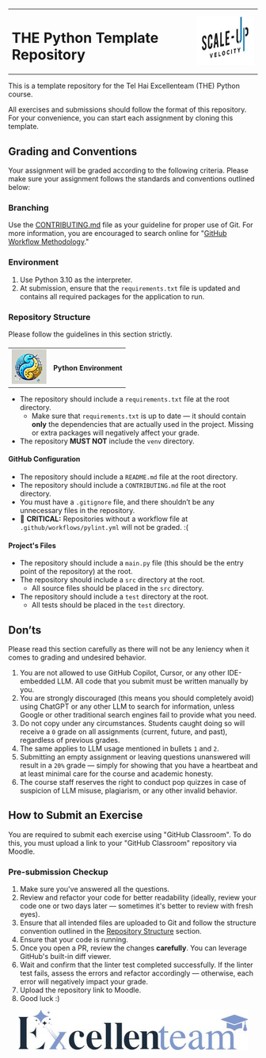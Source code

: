 <table>
<tr style="border: none">
<td style="border: none">

# THE Python Template Repository

</td>
<td align="right" style="border: none">
<img src="./img/scaleup.png" alt="Scaleup" height="100">
</td>
</tr>
</table>

This is a template repository for the Tel Hai Excellenteam (THE) Python course.

All exercises and submissions should follow the format of this repository. For your convenience, you can start each assignment by cloning this template.

## Grading and Conventions
Your assignment will be graded according to the following criteria. Please make sure your assignment follows the standards and conventions outlined below:

### Branching
Use the [CONTRIBUTING.md](CONTRIBUTING.md) file as your guideline for proper use of Git. For more information, you are encouraged to search online for "[GitHub Workflow Methodology](https://www.youtube.com/watch?v=U_IFGpJDbeU&ab_channel=DevOpsToolkit)."

### Environment
1. Use Python 3.10 as the interpreter.
2. At submission, ensure that the `requirements.txt` file is updated and contains all required packages for the application to run.

### Repository Structure
Please follow the guidelines in this section strictly.

#### 

<table>
<tr style="border: none">
<td style="border: none"><img src="./img/snakey_python.png" alt="Python Logo" width="70" height="70"></td>
<td style="border: none"><h4>Python Environment</h4></td>
</tr>
</table>

* The repository should include a `requirements.txt` file at the root directory.
  * Make sure that `requirements.txt` is up to date — it should contain **only** the dependencies that are actually used in the project. Missing or extra packages will negatively affect your grade.
* The repository **MUST NOT** include the `venv` directory.

#### GitHub Configuration
* The repository should include a `README.md` file at the root directory.
* The repository should include a `CONTRIBUTING.md` file at the root directory.
* You must have a `.gitignore` file, and there shouldn’t be any unnecessary files in the repository.
* 🚨 **CRITICAL:** Repositories without a workflow file at `.github/workflows/pylint.yml` will not be graded. :(

#### Project's Files
* The repository should include a `main.py` file (this should be the entry point of the repository) at the root.
* The repository should include a `src` directory at the root.
  * All source files should be placed in the `src` directory.
* The repository should include a `test` directory at the root.
  * All tests should be placed in the `test` directory.

## Don’ts
Please read this section carefully as there will not be any leniency when it comes to grading and undesired behavior.
1. You are not allowed to use GitHub Copilot, Cursor, or any other IDE-embedded LLM. All code that you submit must be written manually by you.
2. You are strongly discouraged (this means you should completely avoid) using ChatGPT or any other LLM to search for information, unless Google or other traditional search engines fail to provide what you need.
3. Do not copy under any circumstances. Students caught doing so will receive a `0` grade on all assignments (current, future, and past), regardless of previous grades.
4. The same applies to LLM usage mentioned in bullets `1` and `2`.
5. Submitting an empty assignment or leaving questions unanswered will result in a `20%` grade — simply for showing that you have a heartbeat and at least minimal care for the course and academic honesty.
6. The course staff reserves the right to conduct pop quizzes in case of suspicion of LLM misuse, plagiarism, or any other invalid behavior.

## How to Submit an Exercise
You are required to submit each exercise using "GitHub Classroom". To do this, you must upload a link to your "GitHub Classroom" repository via Moodle.

### Pre-submission Checkup
1. Make sure you've answered all the questions.
2. Review and refactor your code for better readability (ideally, review your code one or two days later — sometimes it's better to review with fresh eyes).
3. Ensure that all intended files are uploaded to Git and follow the structure convention outlined in the [Repository Structure](#repository-structure) section.
4. Ensure that your code is running.
5. Once you open a PR, review the changes **carefully**. You can leverage GitHub's built-in diff viewer.
6. Wait and confirm that the linter test completed successfully. If the linter test fails, assess the errors and refactor accordingly — otherwise, each error will negatively impact your grade.
7. Upload the repository link to Moodle.
8. Good luck :)

<!-- Center Excellenteam image -->
<p align="center">
  <img src="./img/excellenteam.png" alt="Excellenteam">
</p>
